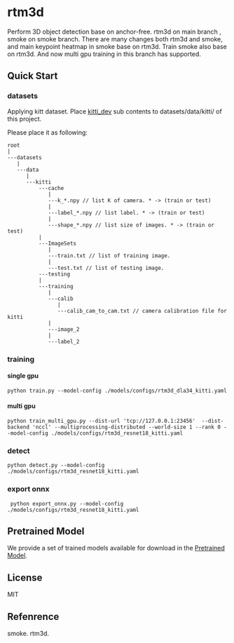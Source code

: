 # rtm3d
Perform 3D object detection base on anchor-free. rtm3d on main branch , smoke on smoke branch.
There are many changes both rtm3d and smoke, and main keypoint heatmap in smoke base on rtm3d. 
Train smoke also base on rtm3d. And now multi gpu training in this branch has supported.


## Quick Start
### datasets
Applying kitt dataset. Place [kitti_dev](https://github.com/hitfee01/kitti_dev) sub contents to datasets/data/kitti/ of this project.

Please place it as following:

    root
    |
    ---datasets
       |
       ---data
          |
          ---kitti
              ---cache
                 |
                 ---k_*.npy // list K of camera. * -> (train or test)
                 |
                 ---label_*.npy // list label. * -> (train or test) 
                 |
                 ---shape_*.npy // list size of images. * -> (train or test)
              |
              ---ImageSets
                 |
                 ---train.txt // list of training image.
                 |
                 ---test.txt // list of testing image.
              ---testing
              |
              ---training
                 |
                 ---calib
                    |
                    ---calib_cam_to_cam.txt // camera calibration file for kitti
                 |
                 ---image_2
                 |
                 ---label_2
          

### training

#### single gpu
    python train.py --model-config ./models/configs/rtm3d_dla34_kitti.yaml 

#### multi gpu
    python train_multi_gpu.py --dist-url 'tcp://127.0.0.1:23456'  --dist-backend 'nccl' --multiprocessing-distributed --world-size 1 --rank 0 --model-config ./models/configs/rtm3d_resnet18_kitti.yaml 


### detect
    python detect.py --model-config ./models/configs/rtm3d_resnet18_kitti.yaml
    
### export onnx
     python export_onnx.py --model-config ./models/configs/rtm3d_resnet18_kitti.yaml
    
## Pretrained Model
We provide a set of trained models available for download in the  [Pretrained Model](https://pan.baidu.com/s/1NpR3Yfbajyelq9oNn0hDOQ).
## License
MIT

## Refenrence
smoke.
rtm3d.